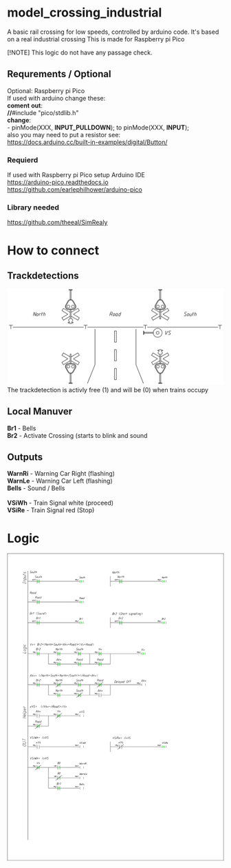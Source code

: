 # model_crossing_industrial
A basic rail crossing for low speeds, controlled by arduino code.
It's based on a real industrial crossing
This is made for Raspberry pi Pico

[!NOTE]
This logic do not have any passage check.

## Requrements / Optional
Optional: Raspberry pi Pico<br />
    If used with arduino change these:<br />
    **coment** **out**:<br />
    **//**#include "pico/stdlib.h"<br />
    **change**:<br />
    - pinMode(XXX,  **INPUT_PULLDOWN**); to pinMode(XXX,  **INPUT**);<br />
    also you may need to put a resistor see:<br />
    https://docs.arduino.cc/built-in-examples/digital/Button/

### Requierd
If used with Raspberry pi Pico setup Arduino IDE<br />
    https://arduino-pico.readthedocs.io<br />
    https://github.com/earlephilhower/arduino-pico<br />

### Library needed
https://github.com/theeal/SimRealy

# How to connect
## Trackdetections
![Track sections](https://github.com/theeal/model_crossing_industrial/blob/main/over_wiev.png)<br />
The trackdetection is activly free (1) and will be (0) when trains occupy

## Local Manuver
**Br1** - Bells<br />
**Br2** - Activate Crossing (starts to blink and sound

## Outputs
**WarnRi** - Warning Car Right (flashing)<br />
**WarnLe** - Warning Car Left  (flashing)<br />
**Bells**  - Sound / Bells<br />
<br />
**VSiWh**  - Train Signal white (proceed)<br />
**VSiRe**  - Train Signal red   (Stop)<br />

# Logic
![Control Locic](https://github.com/theeal/model_crossing_industrial/blob/main/Crossing%20logic.png)

